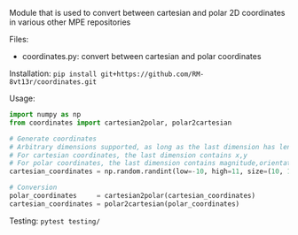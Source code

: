 Module that is used to convert between cartesian and polar 2D coordinates in various other MPE repositories  
  
Files:
- coordinates.py: convert between cartesian and polar coordinates

Installation:
`pip install git+https://github.com/RM-8vt13r/coordinates.git`

Usage:
```python
import numpy as np
from coordinates import cartesian2polar, polar2cartesian

# Generate coordinates
# Arbitrary dimensions supported, as long as the last dimension has length 2
# For cartesian coordinates, the last dimension contains x,y
# For polar coordinates, the last dimension contains magnitude,orientation (in radians)
cartesian_coordinates = np.random.randint(low=-10, high=11, size=(10, 11, 12, 2))

# Conversion
polar_coordinates     = cartesian2polar(cartesian_coordinates)
cartesian_coordinates = polar2cartesian(polar_coordinates)
```

Testing:
`pytest testing/`
